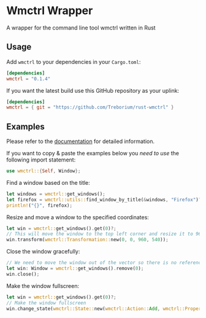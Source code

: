 # Wmctrl Wrapper 
A wrapper for the command line tool wmctrl written in Rust

## Usage

Add `wmctrl` to your dependencies in your `Cargo.toml`:

```toml
[dependencies]
wmctrl = "0.1.4"
```

If you want the latest build use this GitHub repository as your uplink:
```toml
[dependencies]
wmctrl = { git = "https://github.com/Treborium/rust-wmctrl" }
```

## Examples

Please refer to the [documentation](https://docs.rs/wmctrl/latest/wmctrl/) for detailed information. 

If you want to copy & paste the examples below you _need to use_ the following import statement: 

```Rust
use wmctrl::{Self, Window};
```

Find a window based on the title:

```Rust
let windows = wmctrl::get_windows();
let firefox = wmctrl::utils::find_window_by_title(&windows, "Firefox")?;
println!("{}", firefox);
```

Resize and move a window to the specified coordinates:

``` Rust
let win = wmctrl::get_windows().get(0)?;
// This will move the window to the top left corner and resize it to 960x540
win.transform(wmctrl::Transformation::new(0, 0, 960, 540));
``` 

Close the window gracefully:

```Rust
// We need to move the window out of the vector so there is no reference left
let win: Window = wmctrl::get_windows().remove(0);
win.close();
```

Make the window fullscreen: 

```Rust
let win = wmctrl::get_windows().get(0)?;
// Make the window fullscreen
win.change_state(wmctrl::State::new(wmctrl::Action::Add, wmctrl::Property::Fullscreen));
```